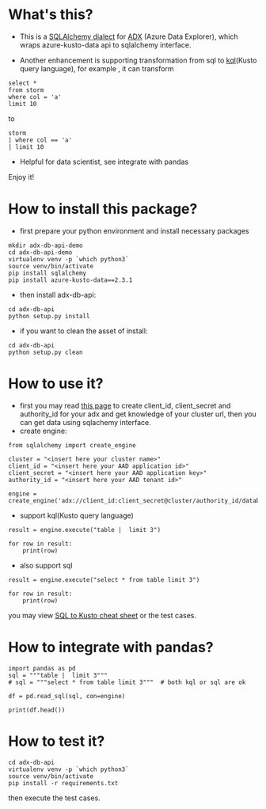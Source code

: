 
# What's this?
- This is a [SQLAlchemy dialect](https://docs.sqlalchemy.org/en/13/dialects/index.html) for [ADX](https://docs.microsoft.com/en-us/azure/data-explorer/) (Azure Data Explorer), which wraps azure-kusto-data api to sqlalchemy interface.

- Another enhancement is supporting transformation from sql to [kql](https://docs.microsoft.com/en-us/azure/data-explorer/kusto/query/)(Kusto query language), for example , it can transform 

```shell script
select * 
from storm
where col = 'a' 
limit 10
```
 to
```shell script
storm 
| where col == 'a'
| limit 10
```
- Helpful for data scientist, see integrate with pandas

Enjoy it!

# How to install this package?

- first prepare your python environment and install necessary packages
```shell script
mkdir adx-db-api-demo
cd adx-db-api-demo
virtualenv venv -p `which python3`
source venv/bin/activate
pip install sqlalchemy
pip install azure-kusto-data==2.3.1
```

- then install adx-db-api:
```shell script
cd adx-db-api
python setup.py install
```

- if you want to clean the asset of install:
```shell script
cd adx-db-api
python setup.py clean
```

# How to use it?

- first you may read [this page](https://docs.microsoft.com/en-us/azure/active-directory/develop/howto-create-service-principal-portal) to create client_id, client_secret and authority_id for your adx and get knowledge of your cluster url, then you can get data using sqlachemy interface.
- create engine:
```
from sqlalchemy import create_engine

cluster = "<insert here your cluster name>"
client_id = "<insert here your AAD application id>"
client_secret = "<insert here your AAD application key>"
authority_id = "<insert here your AAD tenant id>"

engine = create_engine('adx://client_id:client_secret@cluster/authority_id/database')
```

- support kql(Kusto  query language) 
```
result = engine.execute("table |  limit 3")

for row in result:
    print(row)
```

- also support sql 
```
result = engine.execute("select * from table limit 3")

for row in result:
    print(row)
```
you may view [SQL to Kusto cheat sheet](https://docs.microsoft.com/en-us/azure/data-explorer/kusto/query/sqlcheatsheet) or  the test cases.

# How to integrate with pandas?
```shell script
import pandas as pd
sql = """table |  limit 3"""  
# sql = """select * from table limit 3"""  # both kql or sql are ok

df = pd.read_sql(sql, con=engine)

print(df.head())
```

# How to test it?
```shell script
cd adx-db-api
virtualenv venv -p `which python3`
source venv/bin/activate
pip install -r requirements.txt
```

then execute the test cases.
